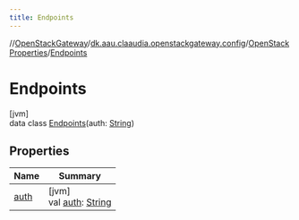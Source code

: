 ```yaml
---
title: Endpoints
---
```

//[OpenStackGateway](../../../../index.html)/[dk.aau.claaudia.openstackgateway.config](../../index.html)/[OpenStackProperties](../index.html)/[Endpoints](index.html)



# Endpoints



[jvm]\
data class [Endpoints](index.html)(auth: [String](https://kotlinlang.org/api/latest/jvm/stdlib/kotlin/-string/index.html))



## Properties


| Name | Summary |
|---|---|
| [auth](auth.html) | [jvm]<br>val [auth](auth.html): [String](https://kotlinlang.org/api/latest/jvm/stdlib/kotlin/-string/index.html) |

